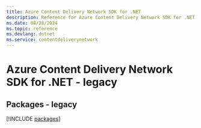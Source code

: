```yaml
---
title: Azure Content Delivery Network SDK for .NET
description: Reference for Azure Content Delivery Network SDK for .NET
ms.date: 08/28/2024
ms.topic: reference
ms.devlang: dotnet
ms.service: contentdeliverynetwork
---
```

# Azure Content Delivery Network SDK for .NET - legacy
## Packages - legacy
[!INCLUDE [packages](content-delivery-network-index.md)]